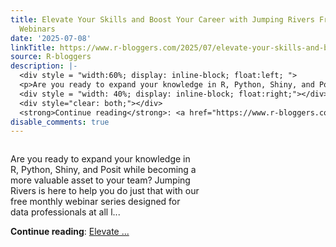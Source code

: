 ```yaml
---
title: Elevate Your Skills and Boost Your Career with Jumping Rivers Free Monthly
  Webinars
date: '2025-07-08'
linkTitle: https://www.r-bloggers.com/2025/07/elevate-your-skills-and-boost-your-career-with-jumping-rivers-free-monthly-webinars/
source: R-bloggers
description: |-
  <div style = "width:60%; display: inline-block; float:left; ">
  <p>Are you ready to expand your knowledge in R, Python, Shiny, and Posit while becoming a more valuable asset to your team? Jumping Rivers is here to help you do just that with our free monthly webinar series designed for data professionals at all l...</p></div>
  <div style = "width: 40%; display: inline-block; float:right;"></div>
  <div style="clear: both;"></div>
  <strong>Continue reading</strong>: <a href="https://www.r-bloggers.com/2025/07/elevate-your-skills-and-boost-your-career-with-jumping-rivers-free-monthly-webinars/">Elevate ...
disable_comments: true
---
```

<div style = "width:60%; display: inline-block; float:left; ">
<p>Are you ready to expand your knowledge in R, Python, Shiny, and Posit while becoming a more valuable asset to your team? Jumping Rivers is here to help you do just that with our free monthly webinar series designed for data professionals at all l...</p></div>
<div style = "width: 40%; display: inline-block; float:right;"></div>
<div style="clear: both;"></div>
<strong>Continue reading</strong>: <a href="https://www.r-bloggers.com/2025/07/elevate-your-skills-and-boost-your-career-with-jumping-rivers-free-monthly-webinars/">Elevate ...
